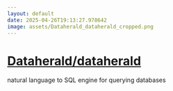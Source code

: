 ```yaml
---
layout: default
date: 2025-04-26T19:13:27.978642
image: assets/Dataherald_dataherald_cropped.png
---
```


# [Dataherald/dataherald](https://github.com/Dataherald/dataherald)

natural language to SQL engine for querying databases
